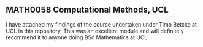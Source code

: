 ## MATH0058 Computational Methods, UCL

I have attached my findings of the course undertaken under Timo Betcke at UCL in this repository. This was an excellent module and will definitely recommend it to anyone doing BSc Mathematics at UCL
